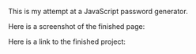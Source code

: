 This is my attempt at a JavaScript password generator. 

Here is a screenshot of the finished page:

Here is a link to the finished project: